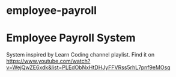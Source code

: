 # employee-payroll
Employee Payroll System
==
System inspired by Learn Coding channel playlist. 
Find it on https://www.youtube.com/watch?v=WejQwZE6xdk&list=PLEdObNxHtDHJyFFVRss5rhL7pnf9eMOsq
